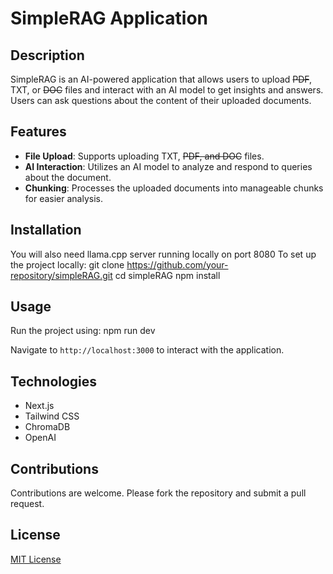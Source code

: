 # SimpleRAG Application

## Description
SimpleRAG is an AI-powered application that allows users to upload <s>PDF</s>, TXT, or <s>DOC</s> files and interact with an AI model to get insights and answers. Users can ask questions about the content of their uploaded documents. 

## Features
- **File Upload**: Supports uploading TXT, <s>PDF, and DOC</s> files.
- **AI Interaction**: Utilizes an AI model to analyze and respond to queries about the document.
- **Chunking**: Processes the uploaded documents into manageable chunks for easier analysis.

## Installation
You will also need llama.cpp server running locally on port 8080
To set up the project locally:
git clone https://github.com/your-repository/simpleRAG.git
cd simpleRAG
npm install


## Usage
Run the project using:
npm run dev

Navigate to `http://localhost:3000` to interact with the application.

## Technologies
- Next.js
- Tailwind CSS
- ChromaDB
- OpenAI

## Contributions
Contributions are welcome. Please fork the repository and submit a pull request.

## License
[MIT License](LICENSE)